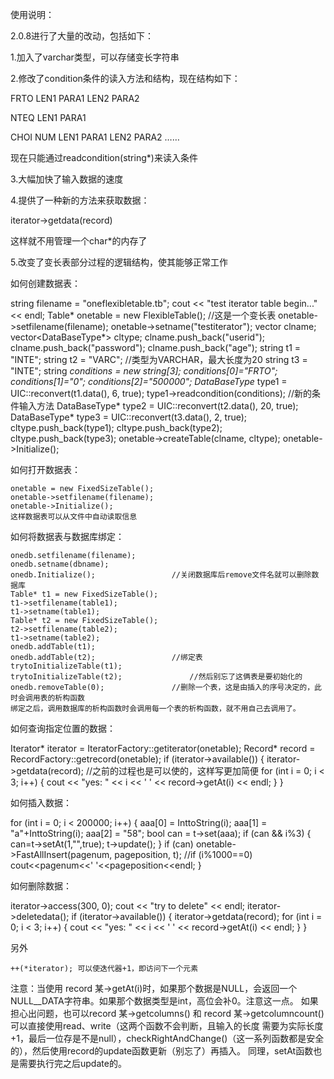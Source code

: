 使用说明：

2.0.8进行了大量的改动，包括如下：

1.加入了varchar类型，可以存储变长字符串

2.修改了condition条件的读入方法和结构，现在结构如下：

FRTO LEN1 PARA1 LEN2 PARA2

NTEQ LEN1 PARA1

CHOI NUM LEN1 PARA1 LEN2 PARA2 ……

现在只能通过readcondition(string*)来读入条件

3.大幅加快了输入数据的速度

4.提供了一种新的方法来获取数据：

iterator->getdata(record)

这样就不用管理一个char*的内存了

5.改变了变长表部分过程的逻辑结构，使其能够正常工作

如何创建数据表：

string filename = "oneflexibletable.tb";
cout << "test iterator table begin..." << endl;
Table* onetable = new FlexibleTable();  //这是一个变长表
onetable->setfilename(filename);
onetable->setname("testiterator");
vector<string> clname;
vector<DataBaseType*> cltype;
clname.push_back("userid");
clname.push_back("password");
clname.push_back("age");
string t1 = "INTE";
string t2 = "VARC";                 //类型为VARCHAR，最大长度为20
string t3 = "INTE";
string *conditions = new string[3];
conditions[0]="FRTO";
conditions[1]="0";
conditions[2]="500000";
DataBaseType* type1 = UIC::reconvert(t1.data(), 6, true);
type1->readcondition(conditions);   //新的条件输入方法
DataBaseType* type2 = UIC::reconvert(t2.data(), 20, true);
DataBaseType* type3 = UIC::reconvert(t3.data(), 2, true);
cltype.push_back(type1);
cltype.push_back(type2);
cltype.push_back(type3);
onetable->createTable(clname, cltype);
onetable->Initialize();

如何打开数据表：

    onetable = new FixedSizeTable();
    onetable->setfilename(filename);
    onetable->Initialize();
    这样数据表可以从文件中自动读取信息

如何将数据表与数据库绑定：

    onedb.setfilename(filename);
    onedb.setname(dbname);
    onedb.Initialize();					//关闭数据库后remove文件名就可以删除数据库
    Table* t1 = new FixedSizeTable();
    t1->setfilename(table1);
    t1->setname(table1);
    Table* t2 = new FixedSizeTable();
    t2->setfilename(table2);
    t1->setname(table2);
    onedb.addTable(t1);
    onedb.addTable(t2);					//绑定表
    trytoInitializeTable(t1);
    trytoInitializeTable(t2);				//然后别忘了这俩表是要初始化的
    onedb.removeTable(0);				//删除一个表，这是由插入的序号决定的，此时会调用表的析构函数
    绑定之后，调用数据库的析构函数时会调用每一个表的析构函数，就不用自己去调用了。

如何查询指定位置的数据：

Iterator* iterator = IteratorFactory::getiterator(onetable);
Record* record = RecordFactory::getrecord(onetable);
if (iterator->available()) {
    iterator->getdata(record);  //之前的过程也是可以使的，这样写更加简便
    for (int i = 0; i < 3; i++) {
        cout << "yes: " << i << ' ' << record->getAt(i) << endl;
    }
}

如何插入数据：

for (int i = 0; i < 200000; i++) {
    aaa[0] = InttoString(i);
    aaa[1] = "a"+InttoString(i);
    aaa[2] = "58";
    bool can = t->set(aaa);
    if (can && i%3)
    {
        can=t->setAt(1,"",true);
        t->update();
    }
    if (can)
        onetable->FastAllInsert(pagenum, pageposition, t);
    //if (i%1000==0) cout<<pagenum<<' '<<pageposition<<endl;
}

如何删除数据：

iterator->access(300, 0);
cout << "try to delete" << endl;
iterator->deletedata();
if (iterator->available()) {
    iterator->getdata(record);
    for (int i = 0; i < 3; i++) {
        cout << "yes: " << i << ' ' << record->getAt(i) << endl;
    }
}

另外

    ++(*iterator); 可以使迭代器+1，即访问下一个元素

注意：当使用
    record 某->getAt(i)时，如果那个数据是NULL，会返回一个NULL__DATA字符串。如果那个数据类型是int，高位会补0。注意这一点。
    如果担心出问题，也可以record 某->getcolumns() 和 record 某->getcolumncount()可以直接使用read、write（这两个函数不会判断，且输入的长度
需要为实际长度+1，最后一位存是不是null），checkRightAndChange()（这一系列函数都是安全的），然后使用record的update函数更新（别忘了）再插入。
同理，setAt函数也是需要执行完之后update的。
